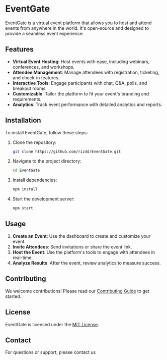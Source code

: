 # EventGate

EventGate is a virtual event platform that allows you to host and attend events from anywhere in the world. It's open-source and designed to provide a seamless event experience.

## Features

- **Virtual Event Hosting**: Host events with ease, including webinars, conferences, and workshops.
- **Attendee Management**: Manage attendees with registration, ticketing, and check-in features.
- **Interactive Tools**: Engage participants with chat, Q&A, polls, and breakout rooms.
- **Customizable**: Tailor the platform to fit your event's branding and requirements.
- **Analytics**: Track event performance with detailed analytics and reports.

## Installation

To install EventGate, follow these steps:

1. Clone the repository:
    ```bash
    git clone https://github.com/riz4d/EventGate.git
    ```
2. Navigate to the project directory:
    ```bash
    cd EventGate
    ```
3. Install dependencies:
    ```bash
    npm install
    ```
4. Start the development server:
    ```bash
    npm start
    ```

## Usage

1. **Create an Event**: Use the dashboard to create and customize your event.
2. **Invite Attendees**: Send invitations or share the event link.
3. **Host the Event**: Use the platform's tools to engage with attendees in real-time.
4. **Analyze Results**: After the event, review analytics to measure success.

## Contributing

We welcome contributions! Please read our [Contributing Guide](CONTRIBUTING.md) to get started.

## License

EventGate is licensed under the [MIT License](LICENSE).

## Contact

For questions or support, please contact us 
